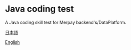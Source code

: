 # Java coding test

A Java coding skill test for Merpay backend's/DataPlatform.

[日本語](SKILL_TEST.ja.md)

[English](SKILL_TEST.en.md)


